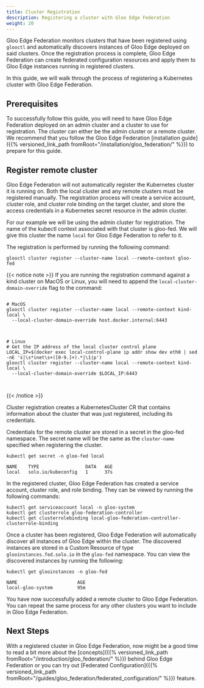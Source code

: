 ```yaml
---
title: Cluster Registration
description: Registering a cluster with Gloo Edge Federation
weight: 20
---
```


Gloo Edge Federation monitors clusters that have been registered using `glooctl` and automatically discovers instances of Gloo Edge deployed on said clusters. Once the registration process is complete, Gloo Edge Federation can create federated configuration resources and apply them to Gloo Edge instances running in registered clusters.

In this guide, we will walk through the process of registering a Kubernetes cluster with Gloo Edge Federation.

## Prerequisites

To successfully follow this guide, you will need to have Gloo Edge Federation deployed on an admin cluster and a cluster to use for registration. The cluster can either be the admin cluster or a remote cluster. We recommend that you follow the Gloo Edge Federation [installation guide]({{% versioned_link_path fromRoot="/installation/gloo_federation/" %}}) to prepare for this guide.

## Register remote cluster

Gloo Edge Federation will not automatically register the Kubernetes cluster it is running on. Both the local cluster and any remote clusters must be registered manually. The registration process will create a service account, cluster role, and cluster role binding on the target cluster, and store the access credentials in a Kubernetes secret resource in the admin cluster.

For our example we will be using the admin cluster for registration. The name of the kubectl context associated with that cluster is gloo-fed. We will give this cluster the name `local` for Gloo Edge Federation to refer to it.

The registration is performed by running the following command:

```
glooctl cluster register --cluster-name local --remote-context gloo-fed
```

{{< notice note >}}
If you are running the registration command against a kind cluster on MacOS or Linux, you will need to append the `local-cluster-domain-override` flag to the command:

<pre><code>
# MacOS
glooctl cluster register --cluster-name local --remote-context kind-local \
  --local-cluster-domain-override host.docker.internal:6443

</code></pre>


<pre><code>
# Linux
# Get the IP address of the local cluster control plane
LOCAL_IP=$(docker exec local-control-plane ip addr show dev eth0 | sed -nE 's|\s*inet\s+([0-9.]+).*|\1|p')
glooctl cluster register --cluster-name local --remote-context kind-local \
  --local-cluster-domain-override $LOCAL_IP:6443


</code></pre>
{{< /notice >}}

Cluster registration creates a KubernetesCluster CR that contains information about the cluster
that was just registered, including its credentials.

Credentials for the remote cluster are stored in a secret in the gloo-fed namespace. The secret name will be the same as the `cluster-name` specified when registering the cluster.

```
kubectl get secret -n gloo-fed local
```

```
NAME    TYPE                 DATA   AGE
local   solo.io/kubeconfig   1      37s
```

In the registered cluster, Gloo Edge Federation has created a service account, cluster role, and role binding. They can be viewed by running the following commands:

```
kubectl get serviceaccount local -n gloo-system
kubectl get clusterrole gloo-federation-controller
kubectl get clusterrolebinding local-gloo-federation-controller-clusterrole-binding
```

Once a cluster has been registered, Gloo Edge Federation will automatically discover all instances of Gloo Edge within the cluster. The discovered instances are stored in a Custom Resource of type `glooinstances.fed.solo.io` in the `gloo-fed` namespace. You can view the discovered instances by running the following:

```
kubectl get glooinstances -n gloo-fed
```

```
NAME                      AGE
local-gloo-system         95m
```

You have now successfully added a remote cluster to Gloo Edge Federation. You can repeat the same process for any other clusters you want to include in Gloo Edge Federation.

## Next Steps

With a registered cluster in Gloo Edge Federation, now might be a good time to read a bit more about the [concepts]({{% versioned_link_path fromRoot="/introduction/gloo_federation/" %}}) behind Gloo Edge Federation or you can try out [Federated Configuration]({{% versioned_link_path fromRoot="/guides/gloo_federation/federated_configuration/" %}}) feature.
